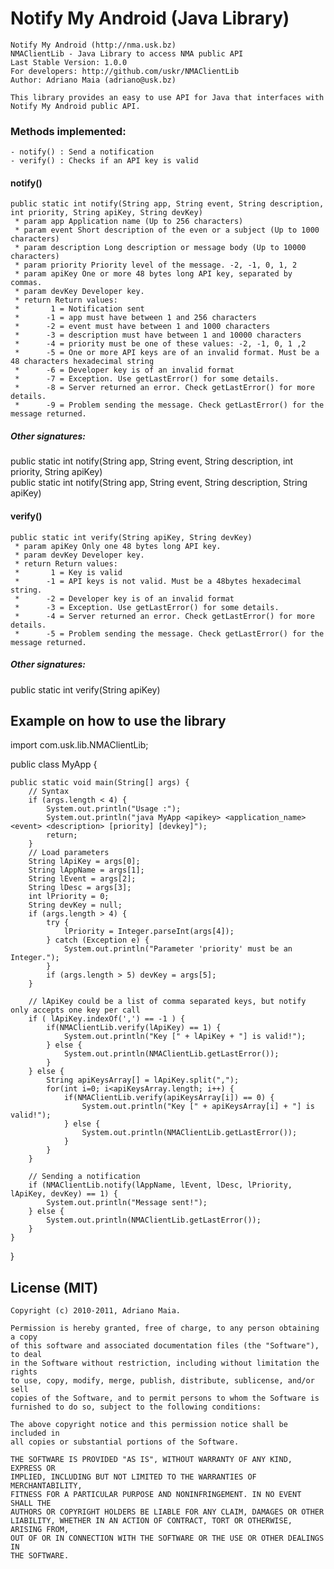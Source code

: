 Notify My Android (Java Library)
================================

	Notify My Android (http://nma.usk.bz)
	NMAClientLib - Java Library to access NMA public API
	Last Stable Version: 1.0.0
	For developers: http://github.com/uskr/NMAClientLib
	Author: Adriano Maia (adriano@usk.bz)

	This library provides an easy to use API for Java that interfaces with Notify My Android public API.

### Methods implemented:

	- notify() : Send a notification
	- verify() : Checks if an API key is valid

#### notify()

	public static int notify(String app, String event, String description, int priority, String apiKey, String devKey)
	 * param app Application name (Up to 256 characters)
	 * param event Short description of the even or a subject (Up to 1000 characters)
	 * param description Long description or message body (Up to 10000 characters)
	 * param priority Priority level of the message. -2, -1, 0, 1, 2
	 * param apiKey One or more 48 bytes long API key, separated by commas.
	 * param devKey Developer key.
	 * return Return values:
	 *		 1 = Notification sent
	 *		-1 = app must have between 1 and 256 characters
	 *		-2 = event must have between 1 and 1000 characters
	 *		-3 = description must have between 1 and 10000 characters
	 *		-4 = priority must be one of these values: -2, -1, 0, 1 ,2
	 *		-5 = One or more API keys are of an invalid format. Must be a 48 characters hexadecimal string
	 *		-6 = Developer key is of an invalid format
	 *		-7 = Exception. Use getLastError() for some details.
	 *		-8 = Server returned an error. Check getLastError() for more details.
	 *		-9 = Problem sending the message. Check getLastError() for the message returned.

##### Other signatures:
public static int notify(String app, String event, String description, int priority, String apiKey)	 
public static int notify(String app, String event, String description, String apiKey)

#### verify()

	public static int verify(String apiKey, String devKey)
	 * param apiKey Only one 48 bytes long API key.
	 * param devKey Developer key.
	 * return Return values:
	 *		 1 = Key is valid
	 *		-1 = API keys is not valid. Must be a 48bytes hexadecimal string.
	 *		-2 = Developer key is of an invalid format
	 *		-3 = Exception. Use getLastError() for some details.
	 *		-4 = Server returned an error. Check getLastError() for more details.
	 *		-5 = Problem sending the message. Check getLastError() for the message returned.
	
##### Other signatures:
public static int verify(String apiKey)
	 
Example on how to use the library
---------------------------------

import com.usk.lib.NMAClientLib;

public class MyApp {

	public static void main(String[] args) {
		// Syntax
		if (args.length < 4) {
			System.out.println("Usage :");
			System.out.println("java MyApp <apikey> <application_name> <event> <description> [priority] [devkey]");
			return;
		}
		// Load parameters
		String lApiKey = args[0];
		String lAppName = args[1];
		String lEvent = args[2];
		String lDesc = args[3];
		int lPriority = 0;
		String devKey = null;
		if (args.length > 4) {
			try {
				lPriority = Integer.parseInt(args[4]);
			} catch (Exception e) {
				System.out.println("Parameter 'priority' must be an Integer.");
			}
			if (args.length > 5) devKey = args[5];
		}

		// lApiKey could be a list of comma separated keys, but notify only accepts one key per call
		if ( lApiKey.indexOf(',') == -1 ) {
			if(NMAClientLib.verify(lApiKey) == 1) {
				System.out.println("Key [" + lApiKey + "] is valid!");
			} else {
				System.out.println(NMAClientLib.getLastError());
			}
		} else {
			String apiKeysArray[] = lApiKey.split(",");
			for(int i=0; i<apiKeysArray.length; i++) { 
				if(NMAClientLib.verify(apiKeysArray[i]) == 0) {
					System.out.println("Key [" + apiKeysArray[i] + "] is valid!");
				} else {
					System.out.println(NMAClientLib.getLastError());
				}
			}
		}
		
		// Sending a notification
		if (NMAClientLib.notify(lAppName, lEvent, lDesc, lPriority, lApiKey, devKey) == 1) {
			System.out.println("Message sent!");
		} else {
			System.out.println(NMAClientLib.getLastError());
		}
	}
}

License (MIT)
-------------

    Copyright (c) 2010-2011, Adriano Maia.

    Permission is hereby granted, free of charge, to any person obtaining a copy
    of this software and associated documentation files (the "Software"), to deal
    in the Software without restriction, including without limitation the rights
    to use, copy, modify, merge, publish, distribute, sublicense, and/or sell
    copies of the Software, and to permit persons to whom the Software is
    furnished to do so, subject to the following conditions:

    The above copyright notice and this permission notice shall be included in
    all copies or substantial portions of the Software.

    THE SOFTWARE IS PROVIDED "AS IS", WITHOUT WARRANTY OF ANY KIND, EXPRESS OR
    IMPLIED, INCLUDING BUT NOT LIMITED TO THE WARRANTIES OF MERCHANTABILITY,
    FITNESS FOR A PARTICULAR PURPOSE AND NONINFRINGEMENT. IN NO EVENT SHALL THE
    AUTHORS OR COPYRIGHT HOLDERS BE LIABLE FOR ANY CLAIM, DAMAGES OR OTHER
    LIABILITY, WHETHER IN AN ACTION OF CONTRACT, TORT OR OTHERWISE, ARISING FROM,
    OUT OF OR IN CONNECTION WITH THE SOFTWARE OR THE USE OR OTHER DEALINGS IN
    THE SOFTWARE.